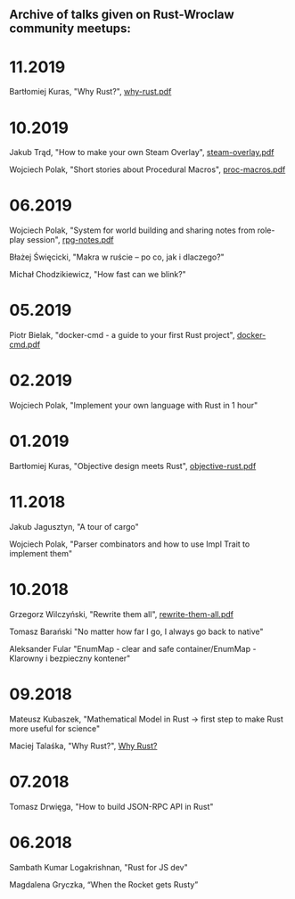 Archive of talks given on Rust-Wroclaw community meetups:
----

# 11.2019
Bartłomiej Kuras, "Why Rust?", [why-rust.pdf](11-2019-why-rust.pdf)

# 10.2019
Jakub Trąd, "How to make your own Steam Overlay", [steam-overlay.pdf](10-2019-how-to-make-your-own-steam-overlay.pdf)

Wojciech Polak, "Short stories about Procedural Macros", [proc-macros.pdf](10-2019-short-stories-about-procedural-macros.pdf)

# 06.2019
Wojciech Polak, "System for world building and sharing notes from role-play session", [rpg-notes.pdf](06-2019-rpg-notes.pdf)

Błażej Święcicki, "Makra w ruście – po co, jak i dlaczego?"

Michał Chodzikiewicz, "How fast can we blink?"

# 05.2019
Piotr Bielak, "docker-cmd - a guide to your first Rust project", [docker-cmd.pdf](05-2019-docker-cmd.pdf)

# 02.2019

Wojciech Polak, "Implement your own language with Rust in 1 hour" 

# 01.2019
Bartłomiej Kuras, "Objective design meets Rust", [objective-rust.pdf](01-2019-objective-rust.pdf)

# 11.2018
Jakub Jagusztyn, "A tour of cargo" 

Wojciech Polak, "Parser combinators and how to use Impl Trait to implement them" 

# 10.2018
Grzegorz Wilczyński, "Rewrite them all", [rewrite-them-all.pdf](10-2018-rewrite-them-all.pdf)

Tomasz Barański "No matter how far I go, I always go back to native" 

Aleksander Fular "EnumMap - clear and safe container/EnumMap - Klarowny i bezpieczny kontener" 

 
# 09.2018

Mateusz Kubaszek, "Mathematical Model in Rust -> first step to make Rust more useful for science"

Maciej Talaśka, "Why Rust?", [Why Rust?](https://maciektalaska.github.io/why_rust/)

# 07.2018

Tomasz Drwięga, "How to build JSON-RPC API in Rust"

# 06.2018

Sambath Kumar Logakrishnan, "Rust for JS dev"

Magdalena Gryczka, “When the Rocket gets Rusty”
